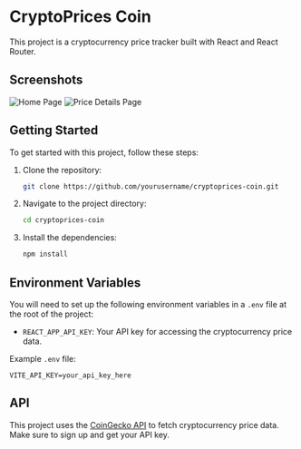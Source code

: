 # CryptoPrices Coin

This project is a cryptocurrency price tracker built with React and React Router.

## Screenshots

![Home Page](path/to/img.png)
![Price Details Page](path/to/img2.png)

## Getting Started

To get started with this project, follow these steps:

1. Clone the repository:
   ```sh
   git clone https://github.com/yourusername/cryptoprices-coin.git
   ```
2. Navigate to the project directory:
   ```sh
   cd cryptoprices-coin
   ```
3. Install the dependencies:
   ```sh
   npm install
   ```

## Environment Variables

You will need to set up the following environment variables in a `.env` file at the root of the project:

- `REACT_APP_API_KEY`: Your API key for accessing the cryptocurrency price data.

Example `.env` file:

```
VITE_API_KEY=your_api_key_here
```

## API

This project uses the [CoinGecko API](https://www.coingecko.com/en/api) to fetch cryptocurrency price data. Make sure to sign up and get your API key.
